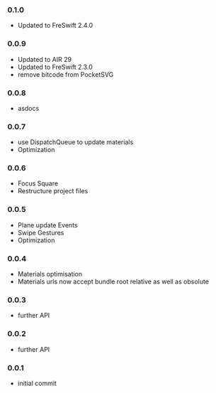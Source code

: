 ### 0.1.0
- Updated to FreSwift 2.4.0

### 0.0.9
- Updated to AIR 29
- Updated to FreSwift 2.3.0
- remove bitcode from PocketSVG

### 0.0.8
- asdocs

### 0.0.7
- use DispatchQueue to update materials
- Optimization

### 0.0.6
- Focus Square
- Restructure project files

### 0.0.5
- Plane update Events
- Swipe Gestures
- Optimization

### 0.0.4
- Materials optimisation
- Materials urls now accept bundle root relative as well as obsolute

### 0.0.3
- further API

### 0.0.2
- further API

### 0.0.1
- initial commit
